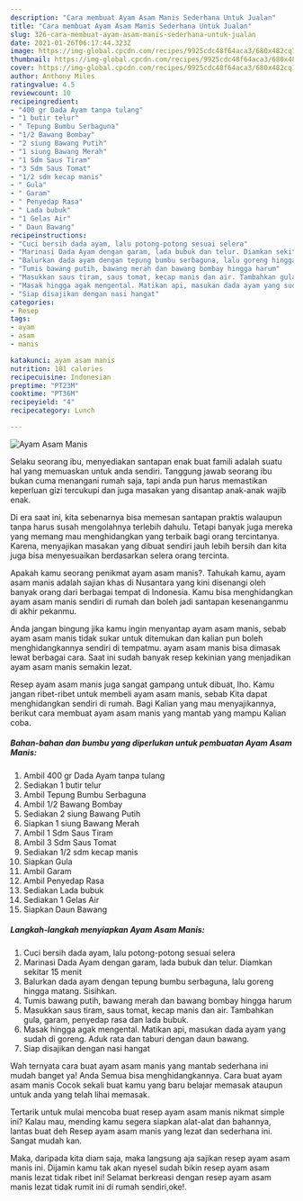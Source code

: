 ```yaml
---
description: "Cara membuat Ayam Asam Manis Sederhana Untuk Jualan"
title: "Cara membuat Ayam Asam Manis Sederhana Untuk Jualan"
slug: 326-cara-membuat-ayam-asam-manis-sederhana-untuk-jualan
date: 2021-01-26T06:17:44.323Z
image: https://img-global.cpcdn.com/recipes/9925cdc48f64aca3/680x482cq70/ayam-asam-manis-foto-resep-utama.jpg
thumbnail: https://img-global.cpcdn.com/recipes/9925cdc48f64aca3/680x482cq70/ayam-asam-manis-foto-resep-utama.jpg
cover: https://img-global.cpcdn.com/recipes/9925cdc48f64aca3/680x482cq70/ayam-asam-manis-foto-resep-utama.jpg
author: Anthony Miles
ratingvalue: 4.5
reviewcount: 10
recipeingredient:
- "400 gr Dada Ayam tanpa tulang"
- "1 butir telur"
- " Tepung Bumbu Serbaguna"
- "1/2 Bawang Bombay"
- "2 siung Bawang Putih"
- "1 siung Bawang Merah"
- "1 Sdm Saus Tiram"
- "3 Sdm Saus Tomat"
- "1/2 sdm kecap manis"
- " Gula"
- " Garam"
- " Penyedap Rasa"
- " Lada bubuk"
- "1 Gelas Air"
- " Daun Bawang"
recipeinstructions:
- "Cuci bersih dada ayam, lalu potong-potong sesuai selera"
- "Marinasi Dada Ayam dengan garam, lada bubuk dan telur. Diamkan sekitar 15 menit"
- "Balurkan dada ayam dengan tepung bumbu serbaguna, lalu goreng hingga matang. Sisihkan."
- "Tumis bawang putih, bawang merah dan bawang bombay hingga harum"
- "Masukkan saus tiram, saus tomat, kecap manis dan air. Tambahkan gula, garam, penyedap rasa dan lada bubuk."
- "Masak hingga agak mengental. Matikan api, masukan dada ayam yang sudah di goreng. Aduk rata dan taburi dengan daun bawang."
- "Siap disajikan dengan nasi hangat"
categories:
- Resep
tags:
- ayam
- asam
- manis

katakunci: ayam asam manis 
nutrition: 101 calories
recipecuisine: Indonesian
preptime: "PT23M"
cooktime: "PT36M"
recipeyield: "4"
recipecategory: Lunch

---
```



![Ayam Asam Manis](https://img-global.cpcdn.com/recipes/9925cdc48f64aca3/680x482cq70/ayam-asam-manis-foto-resep-utama.jpg)

Selaku seorang ibu, menyediakan santapan enak buat famili adalah suatu hal yang memuaskan untuk anda sendiri. Tanggung jawab seorang ibu bukan cuma menangani rumah saja, tapi anda pun harus memastikan keperluan gizi tercukupi dan juga masakan yang disantap anak-anak wajib enak.

Di era  saat ini, kita sebenarnya bisa memesan santapan praktis walaupun tanpa harus susah mengolahnya terlebih dahulu. Tetapi banyak juga mereka yang memang mau menghidangkan yang terbaik bagi orang tercintanya. Karena, menyajikan masakan yang dibuat sendiri jauh lebih bersih dan kita juga bisa menyesuaikan berdasarkan selera orang tercinta. 



Apakah kamu seorang penikmat ayam asam manis?. Tahukah kamu, ayam asam manis adalah sajian khas di Nusantara yang kini disenangi oleh banyak orang dari berbagai tempat di Indonesia. Kamu bisa menghidangkan ayam asam manis sendiri di rumah dan boleh jadi santapan kesenanganmu di akhir pekanmu.

Anda jangan bingung jika kamu ingin menyantap ayam asam manis, sebab ayam asam manis tidak sukar untuk ditemukan dan kalian pun boleh menghidangkannya sendiri di tempatmu. ayam asam manis bisa dimasak lewat berbagai cara. Saat ini sudah banyak resep kekinian yang menjadikan ayam asam manis semakin lezat.

Resep ayam asam manis juga sangat gampang untuk dibuat, lho. Kamu jangan ribet-ribet untuk membeli ayam asam manis, sebab Kita dapat menghidangkan sendiri di rumah. Bagi Kalian yang mau menyajikannya, berikut cara membuat ayam asam manis yang mantab yang mampu Kalian coba.

<!--inarticleads1-->

##### Bahan-bahan dan bumbu yang diperlukan untuk pembuatan Ayam Asam Manis:

1. Ambil 400 gr Dada Ayam tanpa tulang
1. Sediakan 1 butir telur
1. Ambil  Tepung Bumbu Serbaguna
1. Ambil 1/2 Bawang Bombay
1. Sediakan 2 siung Bawang Putih
1. Siapkan 1 siung Bawang Merah
1. Ambil 1 Sdm Saus Tiram
1. Ambil 3 Sdm Saus Tomat
1. Sediakan 1/2 sdm kecap manis
1. Siapkan  Gula
1. Ambil  Garam
1. Ambil  Penyedap Rasa
1. Sediakan  Lada bubuk
1. Sediakan 1 Gelas Air
1. Siapkan  Daun Bawang




<!--inarticleads2-->

##### Langkah-langkah menyiapkan Ayam Asam Manis:

1. Cuci bersih dada ayam, lalu potong-potong sesuai selera
1. Marinasi Dada Ayam dengan garam, lada bubuk dan telur. Diamkan sekitar 15 menit
1. Balurkan dada ayam dengan tepung bumbu serbaguna, lalu goreng hingga matang. Sisihkan.
1. Tumis bawang putih, bawang merah dan bawang bombay hingga harum
1. Masukkan saus tiram, saus tomat, kecap manis dan air. Tambahkan gula, garam, penyedap rasa dan lada bubuk.
1. Masak hingga agak mengental. Matikan api, masukan dada ayam yang sudah di goreng. Aduk rata dan taburi dengan daun bawang.
1. Siap disajikan dengan nasi hangat




Wah ternyata cara buat ayam asam manis yang mantab sederhana ini mudah banget ya! Anda Semua bisa menghidangkannya. Cara buat ayam asam manis Cocok sekali buat kamu yang baru belajar memasak ataupun untuk anda yang telah lihai memasak.

Tertarik untuk mulai mencoba buat resep ayam asam manis nikmat simple ini? Kalau mau, mending kamu segera siapkan alat-alat dan bahannya, lantas buat deh Resep ayam asam manis yang lezat dan sederhana ini. Sangat mudah kan. 

Maka, daripada kita diam saja, maka langsung aja sajikan resep ayam asam manis ini. Dijamin kamu tak akan nyesel sudah bikin resep ayam asam manis lezat tidak ribet ini! Selamat berkreasi dengan resep ayam asam manis lezat tidak rumit ini di rumah sendiri,oke!.

